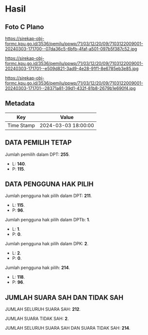 # Hasil

## Foto C Plano

https://sirekap-obj-formc.kpu.go.id/3536/pemilu/ppwp/71/03/12/20/09/7103122009001-20240303-171700--07da36c5-6bfb-4faf-a501-097b5f387c52.jpg

https://sirekap-obj-formc.kpu.go.id/3536/pemilu/ppwp/71/03/12/20/09/7103122009001-20240303-171701--e509d821-3ad9-4e28-91f1-8e6785eb3e85.jpg

https://sirekap-obj-formc.kpu.go.id/3536/pemilu/ppwp/71/03/12/20/09/7103122009001-20240303-171701--28371a81-39d1-432f-81b8-2679b1e690f4.jpg


## Metadata

| Key        | Value               |
| ---------- | ------------------- |
| Time Stamp | 2024-03-03 18:00:00 |


## DATA PEMILIH TETAP

Jumlah pemilih dalam DPT: **255**.
 * L: **140**.
 * P: **115**.

## DATA PENGGUNA HAK PILIH

Jumlah pengguna hak pilih dalam DPT: **211**.
 * L: **115**.
 * P: **96**.

Jumlah pengguna hak pilih dalam DPTb: **1**.
 * L: **1**.
 * P: **0**.

Jumlah pengguna hak pilih dalam DPK: **2**.
 * L: **2**.
 * P: **0**.

Jumlah pengguna hak pilih: **214**.
 * L: **118**.
 * P: **96**.

## JUMLAH SUARA SAH DAN TIDAK SAH

JUMLAH SELURUH SUARA SAH: **212**.

JUMLAH SUARA TIDAK SAH: **2**.

JUMLAH SELURUH SUARA SAH DAN SUARA TIDAK SAH: **214**.



